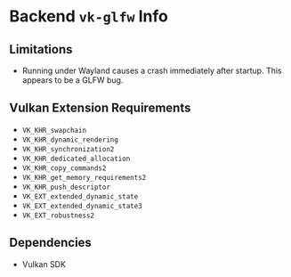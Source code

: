 # Backend `vk-glfw` Info

## Limitations
* Running under Wayland causes a crash immediately after startup. This appears to be a GLFW bug.

## Vulkan Extension Requirements
* `VK_KHR_swapchain`
* `VK_KHR_dynamic_rendering`
* `VK_KHR_synchronization2`
* `VK_KHR_dedicated_allocation`
* `VK_KHR_copy_commands2`
* `VK_KHR_get_memory_requirements2`
* `VK_KHR_push_descriptor`
* `VK_EXT_extended_dynamic_state`
* `VK_EXT_extended_dynamic_state3`
* `VK_EXT_robustness2`

## Dependencies
* Vulkan SDK
